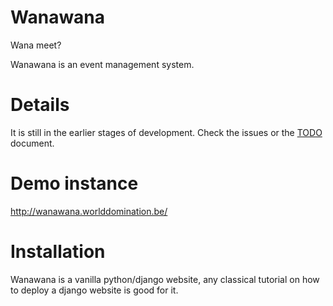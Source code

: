 Wanawana
========

Wana meet? 

Wanawana is an event management system.

Details
=======

It is still in the earlier stages of development. Check the issues or the [TODO](TODO.md) document.

Demo instance
=============

http://wanawana.worlddomination.be/

Installation
============

Wanawana is a vanilla python/django website, any classical tutorial on how to
deploy a django website is good for it.
